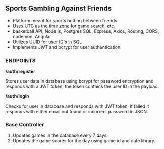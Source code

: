 ## Sports Gambling Against Friends

- Platform meant for sports betting between friends
- Uses UTC as the time zone for game search, etc.
- basketball API, Node.js, Postgres SQL, Express, Axios, Routing, CORS, nodemon, Angular
- Utilizes UUID for user ID's in SQL
- Implements JWT and bcrypt for user authentication

### ENDPOINTS

**/auth/register**

Stores user data in database using bcrypt for password encryption and responds with a JWT token, the token contains the user ID in the payload.

**/auth/login**

Checks for user in database and responds with JWT token, if failed it responds with either email not found or incorrect password in JSON.

### Base Controller

1. Updates games in the database every 7 days.
2. Updates the game scores for the day using game id and date library.
